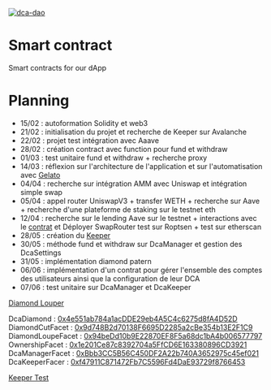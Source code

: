 [![dca-dao](https://circleci.com/gh/dca-dao/smart-contracts.svg?style=svg)](https://app.circleci.com/pipelines/gh/dca-dao/smart-contracts)

# Smart contract
Smart contracts for our dApp
# Planning
- 15/02 : autoformation Solidity et web3
- 21/02 : initialisation du projet et recherche de Keeper sur Avalanche
- 22/02 : projet test intégration avec Aaave
- 28/02 : création contract avec function pour fund et withdraw
- 01/03 : test unitaire fund et withdraw + recherche proxy
- 14/03 : réflexion sur l'architecture de l'application et sur l'automatisation avec [Gelato](https://www.gelato.network/)
- 04/04 : recherche sur intégration AMM avec Uniswap et intégration simple swap
- 05/04 : appel router UniswapV3 + transfer WETH + recherche sur Aave + recherche d'une plateforme de staking sur le testnet eth
- 12/04 : recherche sur le lending Aave sur le testnet + interactions avec le [contrat](https://github.com/aave/aave-v3-core/blob/master/contracts/protocol/pool/Pool.sol) et Déployer SwapRouter test sur Roptsen + test sur etherscan
- 28/05 : création du [Keeper](https://keepers.chain.link/kovan/3404)
- 30/05 : méthode fund et withdraw sur DcaManager et gestion des DcaSettings
- 31/05 : implémentation diamond patern
- 06/06 : implémentation d'un contrat pour gérer l'ensemble des comptes des utilisateurs ainsi que la configuration de leur DCA
- 07/06 : test unitaire sur DcaManager et DcaKeeper

[Diamond Louper](https://louper-mark3labs-pro.vercel.app/?address=0x3D234faB36905f4d75753564f3301f2119Cb9cCA&network=kovan) 

DcaDiamond : [0x4e551ab784a1acDDE29eb4A5C4c6275d8fA4D52D](https://kovan.etherscan.io/address/0x4e551ab784a1acDDE29eb4A5C4c6275d8fA4D52D) \
DiamondCutFacet : [0x9d748B2d70138F6695D2285a2cBe354b13E2F1C9](https://kovan.etherscan.io/address/0x9d748B2d70138F6695D2285a2cBe354b13E2F1C9) \
DiamondLoupeFacet : [0x94beDd10b9E22870EF8F5a68dc1bA4b006577797](https://kovan.etherscan.io/address/0x94beDd10b9E22870EF8F5a68dc1bA4b006577797) \
OwnershipFacet : [0x1e201Ce87c8392704a5FfCD6E163380896CD3921](https://kovan.etherscan.io/address/0x1e201Ce87c8392704a5FfCD6E163380896CD3921) \
DcaManagerFacet : [0xBbb3CC5B56C450DF2A22b740A3652975c45ef021](https://kovan.etherscan.io/address/0xBbb3CC5B56C450DF2A22b740A3652975c45ef021) \
DcaKeeperFacer : [0xf47911C871472Fb7C5596Fd4DaE93729f8766453](https://kovan.etherscan.io/address/0xf47911C871472Fb7C5596Fd4DaE93729f8766453)

[Keeper Test](https://keepers.chain.link/kovan/3463)


